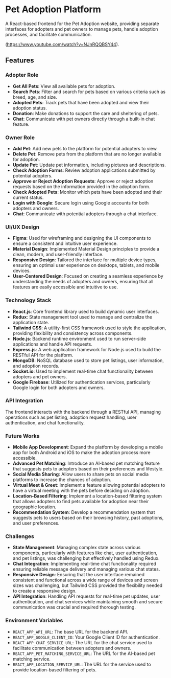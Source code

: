 # Pet Adoption Platform

A React-based frontend for the Pet Adoption website, providing separate interfaces for adopters and pet owners to manage pets, handle adoption processes, and facilitate communication.

(https://www.youtube.com/watch?v=NJnRQQBSY44).

## Features

### Adopter Role

- **Get All Pets**: View all available pets for adoption.
- **Search Pets**: Filter and search for pets based on various criteria such as breed, age, and size.
- **Adopted Pets**: Track pets that have been adopted and view their adoption status.
- **Donation**: Make donations to support the care and sheltering of pets.
- **Chat**: Communicate with pet owners directly through a built-in chat feature.

### Owner Role

- **Add Pet**: Add new pets to the platform for potential adopters to view.
- **Delete Pet**: Remove pets from the platform that are no longer available for adoption.
- **Update Pet**: Update pet information, including pictures and descriptions.
- **Check Adoption Forms**: Review adoption applications submitted by potential adopters.
- **Approve or Reject Adoption Requests**: Approve or reject adoption requests based on the information provided in the adoption form.
- **Check Adopted Pets**: Monitor which pets have been adopted and their current status.
- **Login with Google**: Secure login using Google accounts for both adopters and owners.
- **Chat**: Communicate with potential adopters through a chat interface.

### UI/UX Design

- **Figma**: Used for wireframing and designing the UI components to ensure a consistent and intuitive user experience.
- **Material Design**: Implemented Material Design principles to provide a clean, modern, and user-friendly interface.
- **Responsive Design**: Tailored the interface for multiple device types, ensuring an optimal user experience on desktops, tablets, and mobile devices.
- **User-Centered Design**: Focused on creating a seamless experience by understanding the needs of adopters and owners, ensuring that all features are easily accessible and intuitive to use.

### Technology Stack

- **React.js**: Core frontend library used to build dynamic user interfaces.
- **Redux**: State management tool used to manage and centralize the application state.
- **Tailwind CSS**: A utility-first CSS framework used to style the application, providing flexibility and consistency across components.
- **Node.js**: Backend runtime environment used to run server-side applications and handle API requests.
- **Express.js**: A web application framework for Node.js used to build the RESTful API for the platform.
- **MongoDB**: NoSQL database used to store pet listings, user information, and adoption records.
- **Socket.io**: Used to implement real-time chat functionality between adopters and pet owners.
- **Google Firebase**: Utilized for authentication services, particularly Google login for both adopters and owners.

### API Integration

The frontend interacts with the backend through a RESTful API, managing operations such as pet listing, adoption request handling, user authentication, and chat functionality.

### Future Works

- **Mobile App Development**: Expand the platform by developing a mobile app for both Android and iOS to make the adoption process more accessible.
- **Advanced Pet Matching**: Introduce an AI-based pet matching feature that suggests pets to adopters based on their preferences and lifestyle.
- **Social Media Sharing**: Allow users to share pets on social media platforms to increase the chances of adoption.
- **Virtual Meet & Greet**: Implement a feature allowing potential adopters to have a virtual meeting with the pets before deciding on adoption.
- **Location-Based Filtering**: Implement a location-based filtering system that allows adopters to find pets available for adoption near their geographic location.
- **Recommendation System**: Develop a recommendation system that suggests pets to users based on their browsing history, past adoptions, and user preferences.

### Challenges

- **State Management**: Managing complex state across various components, particularly with features like chat, user authentication, and pet listings, was challenging but effectively handled using Redux.
- **Chat Integration**: Implementing real-time chat functionality required ensuring reliable message delivery and managing various chat states.
- **Responsive Design**: Ensuring that the user interface remained consistent and functional across a wide range of devices and screen sizes was challenging, but Tailwind CSS provided the flexibility needed to create a responsive design.
- **API Integration**: Handling API requests for real-time pet updates, user authentication, and chat services while maintaining smooth and secure communication was crucial and required thorough testing.

### Environment Variables

- `REACT_APP_API_URL`: The base URL for the backend API.
- `REACT_APP_GOOGLE_CLIENT_ID`: Your Google Client ID for authentication.
- `REACT_APP_CHAT_SERVICE_URL`: The URL for the chat service used to facilitate communication between adopters and owners.
- `REACT_APP_PET_MATCHING_SERVICE_URL`: The URL for the AI-based pet matching service.
- `REACT_APP_LOCATION_SERVICE_URL`: The URL for the service used to provide location-based filtering of pets.
